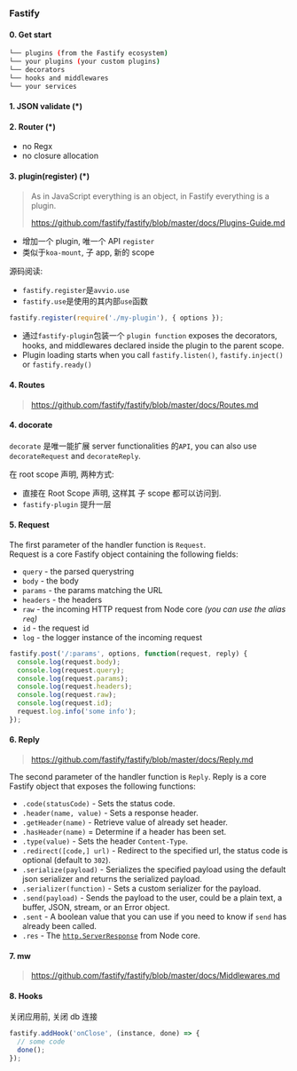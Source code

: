 ### Fastify

#### 0. Get start

```sh
└── plugins (from the Fastify ecosystem)
└── your plugins (your custom plugins)
└── decorators
└── hooks and middlewares
└── your services
```

#### 1. JSON validate (\*)

#### 2. Router (\*)

* no Regx
* no closure allocation

#### 3. plugin(register) (\*)

> As in JavaScript everything is an object, in Fastify everything is a plugin.
>
> https://github.com/fastify/fastify/blob/master/docs/Plugins-Guide.md

* 增加一个 plugin, 唯一个 API `register`
* 类似于`koa-mount`, 子 app, 新的 scope

源码阅读:

* `fastify.register`是`avvio.use`
* `fastify.use`是使用的其内部`use`函数

```js
fastify.register(require('./my-plugin'), { options });
```

* 通过`fastify-plugin`包装一个 `plugin function` exposes the decorators, hooks, and middlewares declared inside the plugin to the parent scope.
* Plugin loading starts when you call `fastify.listen()`, `fastify.inject()` or `fastify.ready()`

#### 4. Routes

> https://github.com/fastify/fastify/blob/master/docs/Routes.md

#### 4. docorate

`decorate` 是唯一能扩展 server functionalities 的`API`, you can also use `decorateRequest` and `decorateReply`.

在 root scope 声明, 两种方式:

* 直接在 Root Scope 声明, 这样其 子 scope 都可以访问到.
* `fastify-plugin` 提升一层

#### 5. Request

The first parameter of the handler function is `Request`.<br>
Request is a core Fastify object containing the following fields:

* `query` - the parsed querystring
* `body` - the body
* `params` - the params matching the URL
* `headers` - the headers
* `raw` - the incoming HTTP request from Node core _(you can use the alias `req`)_
* `id` - the request id
* `log` - the logger instance of the incoming request

```js
fastify.post('/:params', options, function(request, reply) {
  console.log(request.body);
  console.log(request.query);
  console.log(request.params);
  console.log(request.headers);
  console.log(request.raw);
  console.log(request.id);
  request.log.info('some info');
});
```

#### 6. Reply

> https://github.com/fastify/fastify/blob/master/docs/Reply.md

The second parameter of the handler function is `Reply`.
Reply is a core Fastify object that exposes the following functions:

* `.code(statusCode)` - Sets the status code.
* `.header(name, value)` - Sets a response header.
* `.getHeader(name)` - Retrieve value of already set header.
* `.hasHeader(name)` = Determine if a header has been set.
* `.type(value)` - Sets the header `Content-Type`.
* `.redirect([code,] url)` - Redirect to the specified url, the status code is optional (default to `302`).
* `.serialize(payload)` - Serializes the specified payload using the default json serializer and returns the serialized payload.
* `.serializer(function)` - Sets a custom serializer for the payload.
* `.send(payload)` - Sends the payload to the user, could be a plain text, a buffer, JSON, stream, or an Error object.
* `.sent` - A boolean value that you can use if you need to know if `send` has already been called.
* `.res` - The [`http.ServerResponse`](https://nodejs.org/dist/latest/docs/api/http.html#http_class_http_serverresponse) from Node core.

#### 7. mw

> https://github.com/fastify/fastify/blob/master/docs/Middlewares.md

#### 8. Hooks

关闭应用前, 关闭 db 连接

```js
fastify.addHook('onClose', (instance, done) => {
  // some code
  done();
});
```
